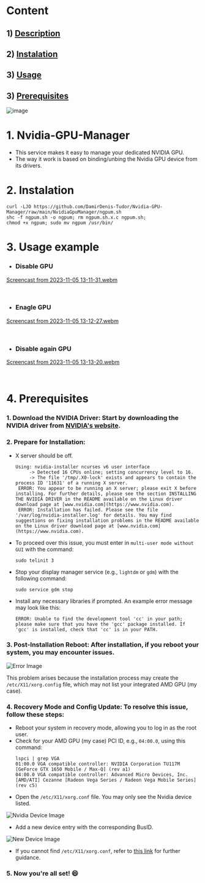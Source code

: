 #   Content
##  1) [Description](#description)
##  2) [Instalation](#installation)
##  3) [Usage](#usage)
##  3) [Prerequisites](#prerequisites)

![image](https://github.com/DamirDenis-Tudor/Nvidia-GPU-Manager/assets/101417927/ea280ed4-0177-485e-90a6-c7e44b1c2dfe)


# 1. Nvidia-GPU-Manager <a name="description"></a>
- This service makes it easy to manage your dedicated NVIDIA GPU.
- The way it work is based on binding/unbing the Nvidia GPU device from its drivers.

# 2. Instalation  <a name="installation"></a>
```shell
curl -LJO https://github.com/DamirDenis-Tudor/Nvidia-GPU-Manager/raw/main/NvidiaGpuManager/ngpum.sh
shc -f ngpum.sh -o ngpum; rm ngpum.sh.x.c ngpum.sh;
chmod +x ngpum; sudo mv ngpum /usr/bin/
```

# 3. Usage example  <a name="usage"></a>
- ### Disable GPU
[Screencast from 2023-11-05 13-11-31.webm](https://github.com/DamirDenis-Tudor/Nvidia-GPU-Manager/assets/101417927/bd74a0cf-5d17-4aea-9602-86cf14b46805)

<br>

- ### Enagle GPU
[Screencast from 2023-11-05 13-12-27.webm](https://github.com/DamirDenis-Tudor/Nvidia-GPU-Manager/assets/101417927/76f0d3cb-4965-441d-853b-68d63910cabd)

<br>

- ### Disable again GPU
[Screencast from 2023-11-05 13-13-20.webm](https://github.com/DamirDenis-Tudor/Nvidia-GPU-Manager/assets/101417927/303c0291-fd26-4b7a-a0df-776eaab285ce)

<br>

# 4. Prerequisites <a name="prerequisites"></a>

### 1. **Download the NVIDIA Driver:** Start by downloading the NVIDIA driver from [NVIDIA's website](https://www.nvidia.com/download/index.aspx).

### 2. **Prepare for Installation:**
   - X server should be off.
     ```shell
     Using: nvidia-installer ncurses v6 user interface
          -> Detected 16 CPUs online; setting concurrency level to 16.
          -> The file '/tmp/.X0-lock' exists and appears to contain the process ID '11631' of a running X server.
      ERROR: You appear to be running an X server; please exit X before installing. For further details, please see the section INSTALLING THE NVIDIA DRIVER in the README available on the Linux driver download page at [www.nvidia.com](https://www.nvidia.com).
      ERROR: Installation has failed. Please see the file '/var/log/nvidia-installer.log' for details. You may find suggestions on fixing installation problems in the README available on the Linux driver download page at [www.nvidia.com](https://www.nvidia.com).
     ```
   - To proceed over this issue, you must enter in `multi-user mode without GUI` with the command:
     ```shell
     sudo telinit 3
     ```
   - Stop your display manager service (e.g., `lightdm` or `gdm`) with the following command:
     ```shell
     sudo service gdm stop
     ```
   - Install any necessary libraries if prompted. An example error message may look like this:
     ```shell
     ERROR: Unable to find the development tool 'cc' in your path; please make sure that you have the 'gcc' package installed. If 'gcc' is installed, check that 'cc' is in your PATH.
     ```

### 3. **Post-Installation Reboot:** After installation, if you reboot your system, you may encounter issues.

   ![Error Image](https://github.com/DamirDenis-Tudor/Nvidia-GPU-Manager/assets/101417927/6642cb9e-e616-4b07-9d94-de98a2a0b95c)

   This problem arises because the installation process may create the `/etc/X11/xorg.config` file, which may not list your integrated AMD GPU (my case).

### 4. **Recovery Mode and Config Update:** To resolve this issue, follow these steps:
   - Reboot your system in recovery mode, allowing you to log in as the root user.
   - Check for your AMD GPU (my case) PCI ID, e.g., `04:00.0`, using this command:
     ```shell
     lspci | grep VGA
     01:00.0 VGA compatible controller: NVIDIA Corporation TU117M [GeForce GTX 1650 Mobile / Max-Q] (rev a1)
     04:00.0 VGA compatible controller: Advanced Micro Devices, Inc. [AMD/ATI] Cezanne [Radeon Vega Series / Radeon Vega Mobile Series] (rev c5)
     ```
   - Open the `/etc/X11/xorg.conf` file. You may only see the Nvidia device listed.

   ![Nvidia Device Image](https://github.com/DamirDenis-Tudor/Nvidia-GPU-Manager/assets/101417927/91d0963e-2bb0-48c9-9b7c-b8daa1867a7f)

   - Add a new device entry with the corresponding BusID.

   ![New Device Image](https://github.com/DamirDenis-Tudor/Nvidia-GPU-Manager/assets/101417927/bddc0640-ed69-40e3-a905-91e19f5deb08)

   - If you cannot find `/etc/X11/xorg.conf`, refer to [this link](https://www.x.org/releases/current/doc/man/man5/xorg.conf.5.xhtml) for further guidance.

### 5. **Now you're all set! 😄**

